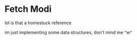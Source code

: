 # Fetch Modi

lol is that a homestuck reference

im just implementing some data structures, don't mind me ^w^
